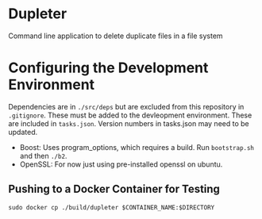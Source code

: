 # Dupleter
Command line application to delete duplicate files in a file system

# Configuring the Development Environment
Dependencies are in `./src/deps` but are excluded from this repository in `.gitignore`. These must be added to the devleopment environment. These are included in `tasks.json`. Version numbers in tasks.json may need to be updated.
* Boost: Uses program_options, which requires a build. Run `bootstrap.sh` and then `./b2`.
* OpenSSL: For now just using pre-installed openssl on ubuntu.

## Pushing to a Docker Container for Testing
`sudo docker cp ./build/dupleter $CONTAINER_NAME:$DIRECTORY`